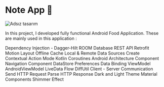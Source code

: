 # Note App 📱

![Adsız tasarım](https://user-images.githubusercontent.com/73459365/232911885-a4d3088f-df86-48a9-a5cc-5e0ed77def86.jpg)


In this project, I developed fully functional Android Food Application.
These are mainly used in this application :

Dependency Injection - Dagger-Hilt
ROOM Database
REST API
Retrofit
Motion Layout
Offline Cache
Local & Remote Data Sources
Create Contextual Action Mode
Kotlin Coroutines
Android Architecture Component
Navigation Component
DataStore Preferences
Data Binding
ViewModel
AndroidViewModel
LiveData
Flow
DiffUtil
Client - Server Communication
Send HTTP Request
Parse HTTP Response
Dark and Light Theme
Material Components
Shimmer Effect


